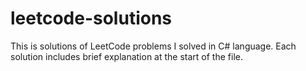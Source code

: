 # leetcode-solutions

This is solutions of LeetCode problems I solved in C# language. Each solution includes brief explanation at the start of the file. 
